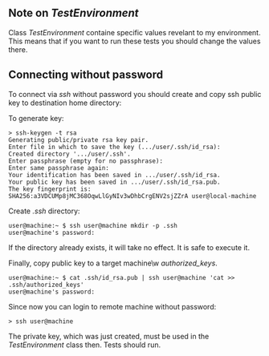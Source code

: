 ## Note on _TestEnvironment_

Class _TestEnvironment_ containe specific values revelant to my environment.
This means that if you want to run these tests you should change the values there.

## Connecting without password
To connect via _ssh_ without password you should create and copy ssh
public key to destination home directory:

To generate key:
````
> ssh-keygen -t rsa
Generating public/private rsa key pair.
Enter file in which to save the key (.../user/.ssh/id_rsa): 
Created directory '.../user/.ssh'.
Enter passphrase (empty for no passphrase): 
Enter same passphrase again: 
Your identification has been saved in .../user/.ssh/id_rsa.
Your public key has been saved in .../user/.ssh/id_rsa.pub.
The key fingerprint is:
SHA256:a3VDCUMp8jMC368OqwLlGyNIv3wDhbCrgENV2sjZZrA user@local-machine
````

Create _.ssh_ directory:
````
user@machine:~ $ ssh user@machine mkdir -p .ssh
user@machine's password: 
````
If the directory already exists, it will take no effect. It is safe to execute it.

Finally, copy public key to a target machine\w _authorized_keys_.
````
user@machine:~ $ cat .ssh/id_rsa.pub | ssh user@machine 'cat >> .ssh/authorized_keys'
user@machine's password: 
````

Since now you can login to remote machine without password:
````
> ssh user@machine
````

The private key, which was just created, must be used in the _TestEnvironment_ class then.
Tests should run.